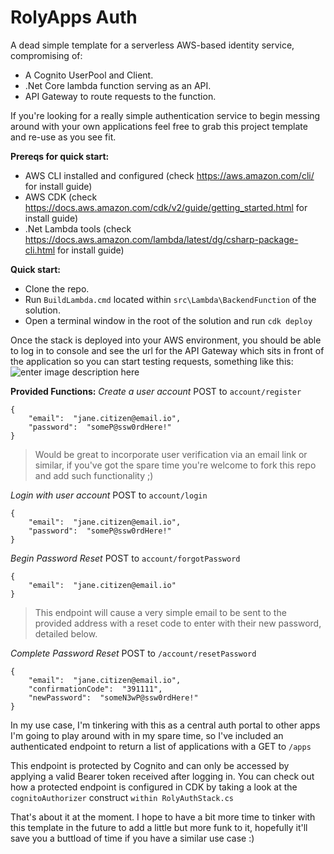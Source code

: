 
# RolyApps Auth
A dead simple template for a serverless AWS-based identity service, compromising of:

 - A Cognito UserPool and Client.
 - .Net Core lambda function serving as an API.
 - API Gateway to route requests to the function.

If you're looking for a really simple authentication service to begin messing around with your own applications feel free to grab this project template and re-use as you see fit.


**Prereqs for quick start:**
 - AWS CLI installed and configured  (check https://aws.amazon.com/cli/ for install guide)
 - AWS CDK (check https://docs.aws.amazon.com/cdk/v2/guide/getting_started.html for install guide)
 - .Net Lambda tools (check https://docs.aws.amazon.com/lambda/latest/dg/csharp-package-cli.html for install guide)

**Quick start:**

 - Clone the repo.
 - Run `BuildLambda.cmd` located within `src\Lambda\BackendFunction` of the solution.
 - Open a terminal window in the root of the solution and run `cdk deploy`

Once the stack is deployed into your AWS environment, you should be able to log in to console and see the url for the API Gateway which sits in front of the application so you can start testing requests, something like this:
![enter image description here](https://i.imgur.com/lQn0Ul9.png)

**Provided Functions:**
*Create a user account*
POST to `account/register` 

    {
	    "email":  "jane.citizen@email.io",
	    "password":  "someP@ssw0rdHere!"
    }

> Would be great to incorporate user verification via an email link or similar, if you've got the spare time you're welcome to fork this repo and add such functionality ;)

*Login with user account*
POST to `account/login`

    {
	    "email":  "jane.citizen@email.io",
	    "password":  "someP@ssw0rdHere!"
    }

*Begin Password Reset*
POST to `account/forgotPassword`

    {
    	"email":  "jane.citizen@email.io"
    }

> This endpoint will cause a very simple email to be sent to the provided address with a reset code to enter with their new password, detailed below.

*Complete Password Reset*
POST to `/account/resetPassword`

    {
    	"email":  "jane.citizen@email.io",
    	"confirmationCode":  "391111",
    	"newPassword":  "someN3wP@ssw0rdHere!"
    }

In my use case, I'm tinkering with this as a central auth portal to other apps I'm going to play around with in my spare time, so I've included an authenticated endpoint to return a list of applications with a GET to `/apps`

This endpoint is protected by Cognito and can only be accessed by applying a valid Bearer token received after logging in. You can check out how a protected endpoint is configured in CDK by taking a look at the `cognitoAuthorizer` construct `within RolyAuthStack.cs`

That's about it at the moment. I hope to have a bit more time to tinker with this template in the future to add a little but more funk to it, hopefully it'll save you a buttload of time if you have a similar use case :)